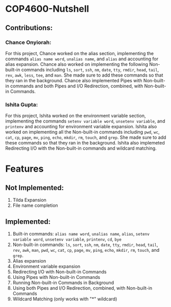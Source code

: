 # COP4600-Nutshell

## Contributions:

### Chance Onyiorah: 
For this project, Chance worked on the alias section, implementing the commands `alias name word`, `unalias name`, and `alias` and accounting for alias expansion. Chance also worked on implementing the following Non-built-in commands including `ls`, `sort`, `ssh`, `nm`, `date`, `tty`, `rmdir`, `head`, `tail`, `rev`, `awk`, `less`, `tee`, and `man`. She made sure to add these commands so that they ran in the background. Chance also implemented Pipes with Non-built-in commands and both Pipes and I/O Redirection, combined, with Non-built-in Commands.

### Ishita Gupta:
For this project, Ishita worked on the environment variable section, implementing the commands `setenv variable word`, `unsetenv variable`, and `printenv` and accounting for environment variable expansion. Ishita also worked on implementing all the Non-built-in commands including `pwd`, `wc`, `cat`, `cp`, `page`, `mv`, `ping`, `echo`, `mkdir`, `rm`, `touch`, and `grep`. She made sure to add these commands so that they ran in the background. Ishita also implemeted Redirecting I/O with the Non-built-in commands and wildcard matching. 

# Features

## Not Implemented:

1) Tilda Expansion
2) File name completion

## Implemented:

1) Built-in commands: `alias name word`, `unalias name`, `alias`, `setenv variable word`, `unsetenv variable`, `printenv`, `cd`, `bye`
2) Non-built-in commands: `ls`, `sort`, `ssh`, `nm`, `date`, `tty`, `rmdir`, `head`, `tail`, `rev`, `awk`, `man`, `pwd`, `wc`, `cat`, `cp`, `page`, `mv`, `ping`, `echo`, `mkdir`, `rm`, `touch`, and `grep`. 
3) Alias expansion
4) Environment variable expansion
5) Redirecting I/O with Non-built-in Commands
6) Using Pipes with Non-built-in Commands
7) Running Non-built-in Commands in Background
8) Using both Pipes and I/O Redirection, combined, with Non-built-in Commands
9) Wildcard Matching (only works with "*" wildcard)
